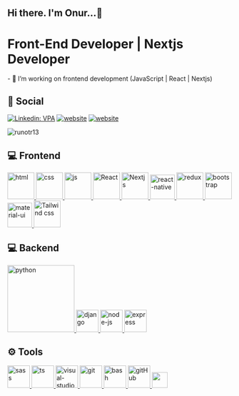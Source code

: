 ## Hi there. I'm Onur...👋
<h1>Front-End Developer | Nextjs Developer</h1>
- 🔭 I’m working on frontend development (JavaScript | React | Nextjs)
 
## 👨 Social
[![Linkedin: VPA](https://img.shields.io/badge/linkedin-%230077B5.svg?&style=for-the-badge&logo=linkedin&logoColor=white)](https://www.linkedin.com/in/onurkarakuzu/)
[![website](https://img.shields.io/badge/gmail-f1f2f6.svg?&style=for-the-badge&logo=gmail&logoColor=red)](mailto:runotr13@gmail.com)
[![website](https://img.shields.io/badge/%20-medium-black?&style=for-the-badge&logoColor=white)](https://medium.com)
<p align="left"> <img src="https://komarev.com/ghpvc/?username=runotr13" alt="runotr13" /> </p>

## 💻 Frontend
<a href="#" target="_blank"> <img src="https://img.favpng.com/4/23/21/responsive-web-design-html-computer-icons-css3-world-wide-web-consortium-png-favpng-N5Cgzsntj8KuEqXAzrfGCnF2X.jpg" alt="html" height="60"/> </a>
<a href="#" target="_blank"> <img src="https://play-lh.googleusercontent.com/TxjQBGYHvMJsBX5dCvxQ4R-_4N-XrVhW6-p7D7TXanXKZMD8L-UkeMBWO1dtubGVNqU=w240-h480-rw" alt="css" height="60"/> </a>
<a href="#" target="_blank"> <img src="https://logos-world.net/wp-content/uploads/2023/02/JavaScript-Symbol.png" alt="js" height="60"/> </a>
<a href="#" target="_blank"> <img src="https://krify.co/wp-content/uploads/2019/06/ReactJS.jpg" alt="React" width="60"/> </a>
<a href="#" target="_blank"> <img src="https://mobisoftinfotech.com/resources/wp-content/uploads/2022/04/next-JS-framework.png" alt="Nextjs" width="60"/> </a>
<a href="#" target="_blank"> <img src="https://www.pngkit.com/png/detail/373-3738691_react-native-svg-transformer-allows-you-import-svg.png" alt="react-native" width="55"/> </a>
<a href="#" target="_blank"> <img src="https://upload.wikimedia.org/wikipedia/commons/4/49/Redux.png" alt="redux" height="60"/> </a>
<a href="#" target="_blank"> <img src="https://localo.com/assets/img/definitions/what-is-bootstrap.webp" alt="bootstrap" height="60"/> </a>
<a href="#" target="_blank"> <img src="https://blog.openreplay.com/images/why-should-you-use-material-ui/images/hero.png" alt="material-ui" height="55"/> </a>
<a href="#" target="_blank"> <img src="https://miro.medium.com/v2/resize:fit:720/format:webp/1*Q0uAcG_S2J2gkcUaF5PyxA.png" alt="Tailwind css" height="60"/> </a>

## 💻 Backend
<a href="#" target="_blank"> <img src="https://www.python.org/static/img/python-logo.png" alt="python" width="150"/> </a>
<a href="#" target="_blank"> <img src="https://www.djangoproject.com/m/img/logos/django-logo-negative.png" alt="django" height="50"/> </a>
<a href="#" target="_blank"> <img src="https://colorlib.com/wp/wp-content/uploads/sites/2/nodejs-frameworks.png.webp" alt="node-js" height="50"/> </a>
<a href="#" target="_blank"> <img src="https://cdn.buttercms.com/4XpulFfySpWyYTXuaVL2" alt="express" height="50" /> </a>
## ⚙ Tools

<a href="#" target="_blank"> <img src="https://www.logolynx.com/images/logolynx/79/7939e83c919fd6e10c8b92b9d3460f6b.png" alt="sass" height="50"/> </a> 
<a href="#" target="_blank"> <img src="https://shanelonergan.github.io/assets/img/TypeScriptImage.jpeg" alt="ts" height="50"/> </a> 
<a href="#" target="_blank"> <img src="https://blog.cloudanalogy.com/wp-content/uploads/2020/03/vsc-01.jpg" alt="visual-studio-code" height="50"/> </a> 
<a href="#" target="_blank"> <img src="https://www.vectorlogo.zone/logos/git-scm/git-scm-icon.svg" alt="git" height="50"/> </a> 
<a href="#" target="_blank"> <img src="https://www.vectorlogo.zone/logos/gnu_bash/gnu_bash-icon.svg" alt="bash" height="50"/> </a> 
<a href="#" target="_blank"> <img src="https://miro.medium.com/v2/resize:fit:720/format:webp/1*wotzQboYWAfaj-7bvGNIkQ.png" alt="gitHub" height="50"/> </a> 
<a href="#" target="_blank"> <img src="https://img.shields.io/badge/jira-1e90ff.svg?&style=for-the-badge&logo=jira&logoColor=white" height="35"/> </a> 
